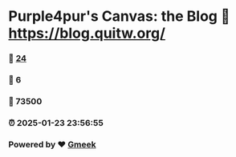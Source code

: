# Purple4pur's Canvas: the Blog :link: https://blog.quitw.org/ 
### :page_facing_up: [24](https://blog.quitw.org//tag.html) 
### :speech_balloon: 6 
### :hibiscus: 73500 
### :alarm_clock: 2025-01-23 23:56:55 
### Powered by :heart: [Gmeek](https://github.com/Meekdai/Gmeek)
